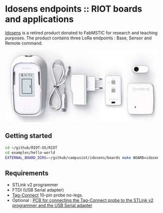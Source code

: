 # Idosens endpoints :: RIOT boards and applications

[Idosens](https://www.idosens.com/) is a retired product donated to FabMSTIC for research and teaching purposes. The product contains three LoRa endpoints : Base, Sensor and Remote command.

![Idosens](boards/idosens.jpg)

## Getting started

```bash
cd ~/github/RIOT-OS/RIOT
cd examples/hello-world
EXTERNAL_BOARD_DIRS=~/github/campusiot/idosens/boards make BOARD=idosens_sensor
```

## Requirements
* STLink v2 programmer
* FTDI (USB Serial adapter)
* [Tag-Connect]([https://www.tag-connect.com/](https://www.tag-connect.com/product/tc2050-idc-nl-10-pin-no-legs-cable-with-ribbon-connector)) 10-pin probe no-legs.
* Optional : [PCB for connecting the Tag-Connect probe to the STLink v2 programmer and the USB Serial adapter](./tagconnect_adapter)
